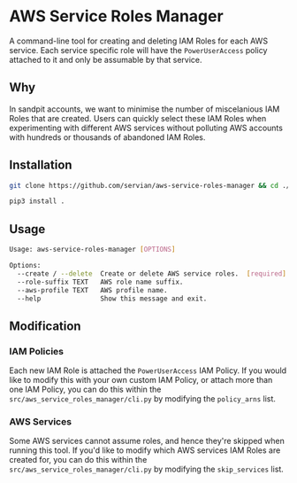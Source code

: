 # AWS Service Roles Manager

A command-line tool for creating and deleting IAM Roles for each AWS service. Each service specific role will have the `PowerUserAccess` policy attached to it and only be assumable by that service.

## Why

In sandpit accounts, we want to minimise the number of miscelanious IAM Roles that are created. Users can quickly select these IAM Roles when experimenting with different AWS services without polluting AWS accounts with hundreds or thousands of abandoned IAM Roles.

## Installation

```bash
git clone https://github.com/servian/aws-service-roles-manager && cd ./aws-service-roles-manager
```

```bash
pip3 install .
```

## Usage

```bash
Usage: aws-service-roles-manager [OPTIONS]

Options:
  --create / --delete  Create or delete AWS service roles.  [required]
  --role-suffix TEXT   AWS role name suffix.
  --aws-profile TEXT   AWS profile name.
  --help               Show this message and exit.
```

## Modification

### IAM Policies

Each new IAM Role is attached the `PowerUserAccess` IAM Policy. If you would like to modify this with your own custom IAM Policy, or attach more than one IAM Policy, you can do this within the `src/aws_service_roles_manager/cli.py` by modifying the `policy_arns` list.

### AWS Services

Some AWS services cannot assume roles, and hence they're skipped when running this tool. If you'd like to modify which AWS services IAM Roles are created for, you can do this within the `src/aws_service_roles_manager/cli.py` by modifying the `skip_services` list.

